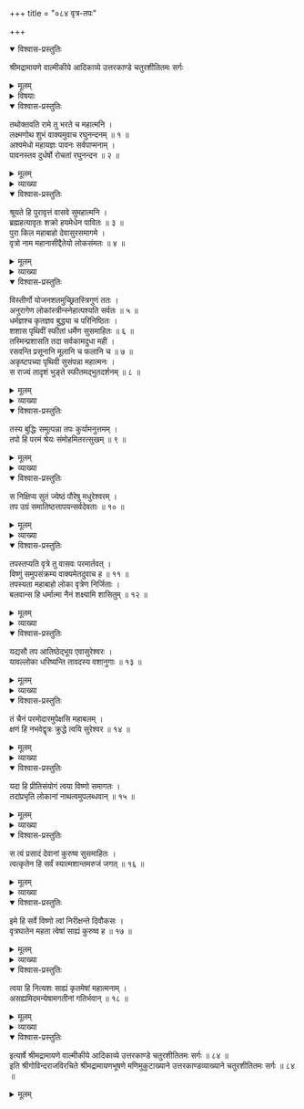 +++
title = "०८४ वृत्र-तपः"

+++

<details open><summary>विश्वास-प्रस्तुतिः</summary>

श्रीमद्रामायणे वाल्मीकीये आदिकाव्ये उत्तरकाण्डे चतुरशीतितमः सर्गः
</details>

<details><summary>मूलम्</summary>

श्रीमद्रामायणे वाल्मीकीये आदिकाव्ये उत्तरकाण्डे चतुरशीतितमः सर्गः
</details>

<details><summary>विषयाः</summary>

लक्ष्मणेन रामं प्रत्य् अश्व-मेधस्य सर्वार्थ-साधकत्वोक्त्या  
तत्र रुच्य्-उत्पादनाय वृत्र-वधाख्यान-प्रस्तावः ॥ १ ॥  
चिरं धर्मेण राज्यं कृतवता वृत्रेण  
राज्ये पुत्राभिषेचन-पूर्वकं वने तपश्-चरणम् ॥ २ ॥  
तत्-तपश्-चरण-संत्रस्तेनेन्द्रेण  
श्री-विष्णुम् एत्य  
वृत्र-वध-प्रार्थना ॥ ३ ॥
</details>

<details open><summary>विश्वास-प्रस्तुतिः</summary>

तथोक्तवति रामे तु भरते च महात्मनि ।  
लक्ष्मणोथ शुभं वाक्यमुवाच रघुनन्दनम् ॥ १ ॥  
अश्वमेधो महायज्ञः पावनः सर्वपाप्मनाम् ।  
पावनस्तव दुर्धर्षो रोचतां रघुनन्दन ॥ २ ॥
</details>

<details><summary>मूलम्</summary>

तथोक्तवति रामे तु भरते च महात्मनि ।  
लक्ष्मणोथ शुभं वाक्यमुवाच रघुनन्दनम् ॥ १ ॥  
अश्वमेधो महायज्ञः पावनः सर्वपाप्मनाम् ।  
पावनस्तव दुर्धर्षो रोचतां रघुनन्दन ॥ २ ॥
</details>

<details><summary>व्याख्या</summary>

रोचतामित्यादि । अनुष्ठातुमिति शेषः । सर्वं पाप्मानं तरति तरति ब्रह्महत्यां योश्वमेधेन यजते इति श्रुतेः ॥ २ ॥
</details>

<details open><summary>विश्वास-प्रस्तुतिः</summary>

श्रूयते हि पुरावृत्तं वासवे सुमहात्मनि ।  
ब्रह्महत्यावृतः शक्रो हयमेधेन पावितः ॥ ३ ॥  
पुरा किल महाबाहो देवासुरसमागमे ।  
वृत्रो नाम महानासीद्दैतेयो लोकसंमतः ॥ ४ ॥
</details>

<details><summary>मूलम्</summary>

श्रूयते हि पुरावृत्तं वासवे सुमहात्मनि ।  
ब्रह्महत्यावृतः शक्रो हयमेधेन पावितः ॥ ३ ॥  
पुरा किल महाबाहो देवासुरसमागमे ।  
वृत्रो नाम महानासीद्दैतेयो लोकसंमतः ॥ ४ ॥
</details>

<details><summary>व्याख्या</summary>

एवमश्वमेधस्य ब्रह्महत्यान्तसर्वपापशोधकत्वे पुरावृत्तकथनं – श्रूयते हीत्यादि ॥ ३-४ ॥
</details>

<details open><summary>विश्वास-प्रस्तुतिः</summary>

विस्तीर्णो योजनशतमुच्छ्रितस्त्रिगुणं ततः ।  
अनुरागेण लोकांस्त्रीन्स्नेहात्पश्यति सर्वतः ॥ ५ ॥  
धर्मज्ञश्च कृतज्ञव बुद्ध्या च परिनिष्ठितः ।  
शशास पृथिवीं स्फीतां धर्मेण सुसमाहितः ॥ ६ ॥  
तस्मिन्प्रशासति तदा सर्वकामदुधा मही ।  
रसवन्ति प्रसूनानि मूलानि च फलानि च ॥ ७ ॥  
अकृष्टपच्या पृथिवी सुसंपन्ना महात्मनः ।  
स राज्यं तादृशं भुङ्ते स्फीतमद्भुतदर्शनम् ॥ ८ ॥
</details>

<details><summary>मूलम्</summary>

विस्तीर्णो योजनशतमुच्छ्रितस्त्रिगुणं ततः ।  
अनुरागेण लोकांस्त्रीन्स्नेहात्पश्यति सर्वतः ॥ ५ ॥  
धर्मज्ञश्च कृतज्ञव बुद्ध्या च परिनिष्ठितः ।  
शशास पृथिवीं स्फीतां धर्मेण सुसमाहितः ॥ ६ ॥  
तस्मिन्प्रशासति तदा सर्वकामदुधा मही ।  
रसवन्ति प्रसूनानि मूलानि च फलानि च ॥ ७ ॥  
अकृष्टपच्या पृथिवी सुसंपन्ना महात्मनः ।  
स राज्यं तादृशं भुङ्ते स्फीतमद्भुतदर्शनम् ॥ ८ ॥
</details>

<details><summary>व्याख्या</summary>

ततस्त्रिगुणमिति । योजनशतत्रयमित्यर्थः । अनुरागेण स्वीयत्वाभिमानेन हेतुना, स्नेहात् ॥ ५-८ ॥
</details>

<details open><summary>विश्वास-प्रस्तुतिः</summary>

तस्य बुद्धिः समुत्पन्ना तपः कुर्यामनुत्तमम् ।  
तपो हि परमं श्रेयः संमोहमितरत्सुखम् ॥ ९ ॥
</details>

<details><summary>मूलम्</summary>

तस्य बुद्धिः समुत्पन्ना तपः कुर्यामनुत्तमम् ।  
तपो हि परमं श्रेयः संमोहमितरत्सुखम् ॥ ९ ॥
</details>

<details><summary>व्याख्या</summary>

इतरत्सुखमिति । वैषयिकसुखमित्यर्थः ॥ ९ ॥
</details>

<details open><summary>विश्वास-प्रस्तुतिः</summary>

स निक्षिप्य सुतं ज्येष्ठं पौरेषु मधुरेश्वरम् ।  
तप उग्रं समातिष्ठत्तापयन्सर्वदेवताः ॥ १० ॥
</details>

<details><summary>मूलम्</summary>

स निक्षिप्य सुतं ज्येष्ठं पौरेषु मधुरेश्वरम् ।  
तप उग्रं समातिष्ठत्तापयन्सर्वदेवताः ॥ १० ॥
</details>

<details><summary>व्याख्या</summary>

मधुरः सौम्यश्वासावीश्वरश्च मधुरेश्वरः तं । मधुराया नगर्या ईश्वरं वा ॥ १० ॥
</details>

<details open><summary>विश्वास-प्रस्तुतिः</summary>

तपस्तप्यति वृत्रे तु वासवः परमार्तवत् ।  
विष्णुं समुपसंक्रम्य वाक्यमेतदुवाच ह ॥ ११ ॥  
तपस्यता महाबाहो लोका वृत्रेण निर्जिताः ।  
बलवान्स हि धर्मात्मा नैनं शक्ष्यामि शासितुम् ॥ १२ ॥
</details>

<details><summary>मूलम्</summary>

तपस्तप्यति वृत्रे तु वासवः परमार्तवत् ।  
विष्णुं समुपसंक्रम्य वाक्यमेतदुवाच ह ॥ ११ ॥  
तपस्यता महाबाहो लोका वृत्रेण निर्जिताः ।  
बलवान्स हि धर्मात्मा नैनं शक्ष्यामि शासितुम् ॥ १२ ॥
</details>

<details><summary>व्याख्या</summary>

परमार्तवत् परमार्तः सन् ॥ ११-१२ ॥
</details>

<details open><summary>विश्वास-प्रस्तुतिः</summary>

यद्यसौ तप आतिष्ठेद्भूय एवासुरेश्वरः ।  
यावल्लोका धरिष्यन्ति तावदस्य वशानुगाः ॥ १३ ॥
</details>

<details><summary>मूलम्</summary>

यद्यसौ तप आतिष्ठेद्भूय एवासुरेश्वरः ।  
यावल्लोका धरिष्यन्ति तावदस्य वशानुगाः ॥ १३ ॥
</details>

<details><summary>व्याख्या</summary>

भूय एव अतः परमपीत्यर्थः । भूतजातमपीति शेषः ॥ १३ ॥
</details>

<details open><summary>विश्वास-प्रस्तुतिः</summary>

तं चैनं परमोदारमुपेक्षसि महाबलम् ।  
क्षणं हि नभवेद्वृत्रः क्रुद्धे त्वयि सुरेश्वर ॥ १४ ॥
</details>

<details><summary>मूलम्</summary>

तं चैनं परमोदारमुपेक्षसि महाबलम् ।  
क्षणं हि नभवेद्वृत्रः क्रुद्धे त्वयि सुरेश्वर ॥ १४ ॥
</details>

<details><summary>व्याख्या</summary>

क्षणमपि न भवेत् न जीवेदित्यर्थः ॥ १४ ॥
</details>

<details open><summary>विश्वास-प्रस्तुतिः</summary>

यदा हि प्रीतिसंयोगं त्वया विष्णो समागतः ।  
तदांप्रभृति लोकानां नाथत्वमुपलब्धवान् ॥ १५ ॥
</details>

<details><summary>मूलम्</summary>

यदा हि प्रीतिसंयोगं त्वया विष्णो समागतः ।  
तदांप्रभृति लोकानां नाथत्वमुपलब्धवान् ॥ १५ ॥
</details>

<details><summary>व्याख्या</summary>

उपलब्धवान् वृत्र इति शेषः॥ १५ ॥
</details>

<details open><summary>विश्वास-प्रस्तुतिः</summary>

स त्वं प्रसादं देवानां कुरुष्व सुसमाहितः ।  
त्वत्कृतेन हि सर्वं स्यात्मशान्तमरुजं जगत् ॥ १६ ॥
</details>

<details><summary>मूलम्</summary>

स त्वं प्रसादं देवानां कुरुष्व सुसमाहितः ।  
त्वत्कृतेन हि सर्वं स्यात्मशान्तमरुजं जगत् ॥ १६ ॥
</details>

<details><summary>व्याख्या</summary>

स त्वमिति । रक्षणेनेति शेषः ॥ १६ ॥
</details>

<details open><summary>विश्वास-प्रस्तुतिः</summary>

इमे हि सर्वे विष्णो त्वां निरीक्षन्ते दिवौकसः ।  
वृत्रघातेन महता त्वेषां साह्यं कुरुष्व ह ॥ १७ ॥
</details>

<details><summary>मूलम्</summary>

इमे हि सर्वे विष्णो त्वां निरीक्षन्ते दिवौकसः ।  
वृत्रघातेन महता त्वेषां साह्यं कुरुष्व ह ॥ १७ ॥
</details>

<details><summary>व्याख्या</summary>

वृत्रघातेन हेतुना साह्यं उपकारं कुरु । हशब्दः पादपूरकः ॥ १७ ॥
</details>

<details open><summary>विश्वास-प्रस्तुतिः</summary>

त्वया हि नित्यशः साह्यं कृतमेषां महात्मनाम् ।  
असह्यमिदमन्येषामगतीनां गतिर्भवान् ॥ १८ ॥
</details>

<details><summary>मूलम्</summary>

त्वया हि नित्यशः साह्यं कृतमेषां महात्मनाम् ।  
असह्यमिदमन्येषामगतीनां गतिर्भवान् ॥ १८ ॥
</details>

<details><summary>व्याख्या</summary>

अन्येषामिदमसह्यं । अन्येषामसुराणां यद्यपि त्वत्साह्यमसह्यमथापि तत्कुरु । हि यस्माद्भवानेवागतीनां गतिः तस्मात् ॥ १८ ॥
</details>

<details open><summary>विश्वास-प्रस्तुतिः</summary>

इत्यार्षे श्रीमद्रामायणे वाल्मीकीये आदिकाव्ये उत्तरकाण्डे चतुरशीतितमः सर्गः ॥ ८४ ॥  
इति श्रीगोविन्दराजविरचिते श्रीमद्रामायणभूषणे मणिमुकुटाख्याने उत्तरकाण्डव्याख्याने चतुरशीतितमः सर्गः ॥ ८४ ॥
</details>

<details><summary>मूलम्</summary>

इत्यार्षे श्रीमद्रामायणे वाल्मीकीये आदिकाव्ये उत्तरकाण्डे चतुरशीतितमः सर्गः ॥ ८४ ॥  
इति श्रीगोविन्दराजविरचिते श्रीमद्रामायणभूषणे मणिमुकुटाख्याने उत्तरकाण्डव्याख्याने चतुरशीतितमः सर्गः ॥ ८४ ॥
</details>

